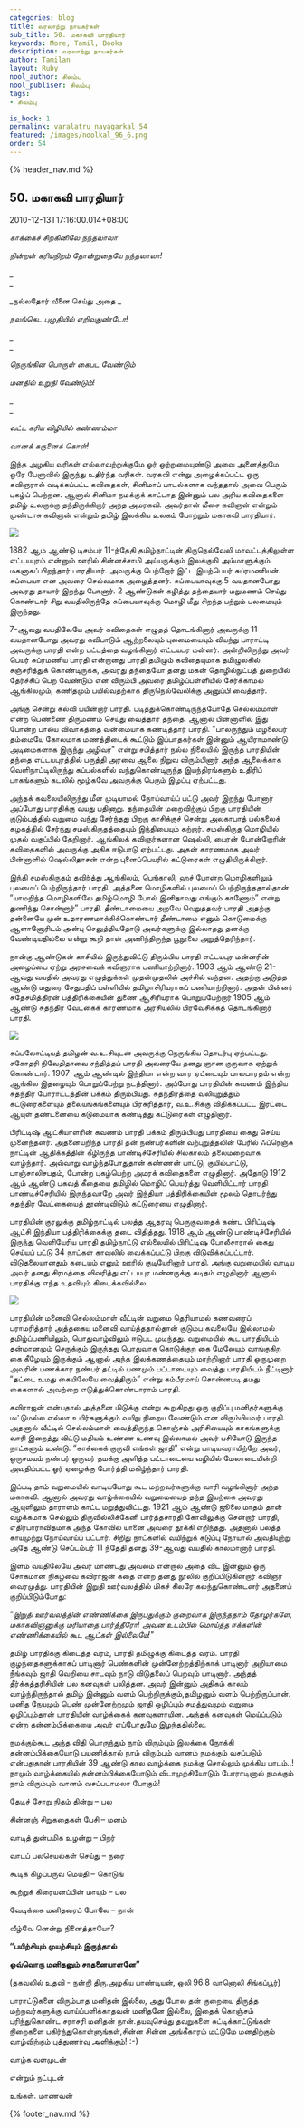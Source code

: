 ```yaml
---
categories: blog
title: வரலாற்று நாயகர்கள்
sub_title: 50. மகாகவி பாரதியார்
keywords: More, Tamil, Books
description: வரலாற்று நாயகர்கள்
author: Tamilan
layout: Ruby
nool_author: சிலம்பு
nool_publiser: சிலம்பு
tags:
- சிலம்பு

is_book: 1
permalink: varalatru_nayagarkal_54
featured: /images/noolkal_96_6.png
order: 54
---
```

{% header_nav.md %}

## 50. மகாகவி பாரதியார்

2010-12-13T17:16:00.014+08:00

_காக்கைச் சிறகினிலே நந்தலாலா_

_நின்றன் கரியநிறம் தோன்றுதையே நந்தலாலா!_

_  
_

_நல்லதோர் வீனை செய்து அதை _

_நலங்கெட புழுதியில் எறிவதுண்டோ!_

_  
_

_நெருங்கின பொருள் கைபட வேண்டும்_

_மனதில் உறுதி வேண்டும்!_

_  
_

_வட்ட கரிய விழியில் கண்ணம்மா_

_வானக் கருனைக் கொள்!_

இந்த அழகிய வரிகள் எல்லாவற்றுக்குமே ஓர் ஒற்றுமையுண்டு அவை அனைத்துமே ஒரே பேனாவில் இருந்து உதிர்ந்த வரிகள். வரகவி என்று அழைக்கப்பட்ட ஒரு கவிஞரால் வடிக்கப்பட்ட கவிதைகள், சினிமாப் பாடல்களாக வந்ததால் அவை பெரும் புகழ்ப் பெற்றன. ஆனால் சினிமா நமக்குக் காட்டாத இன்னும் பல அரிய கவிதைகளை தமிழ் உலகுக்கு தந்திருக்கிறார் அந்த அமரகவி. அவர்தான் மீசை கவிஞன் என்றும் முண்டாசு கவிஞன் என்றும் தமிழ் இலக்கிய உலகம் போற்றும் மகாகவி பாரதியார்.

![](http://1.bp.blogspot.com/_JPDD9o7XquM/TQXFH8dZu6I/AAAAAAAAAN0/3AC1eipxynY/s1600/bha.jpg)

1882 ஆம் ஆண்டு டிசம்பர் 11-ந்தேதி தமிழ்நாட்டின் திருநெல்வேலி மாவட்டத்திலுள்ள எட்டயபுரம் என்னும் ஊரில் சின்னச்சாமி அய்யருக்கும் இலக்குமி அம்மாளுக்கும் மகனாகப் பிறந்தார் பாரதியார். அவருக்கு பெற்றோர் இட்ட இயற்பெயர் சுப்ரமணியன். சுப்பையா என அவரை செல்லமாக அழைத்தனர். சுப்பையாவுக்கு 5 வயதானபோது அவரது தாயார் இறந்து போனார். 2 ஆண்டுகள் கழித்து தந்தையார் மறுமணம் செய்து கொண்டார் சிறு வயதிலிருந்தே சுப்பையாவுக்கு மொழி மீது சிறந்த பற்றும் புலமையும் இருந்தது.

7-ஆவது வயதிலேயே அவர் கவிதைகள் எழுதத் தொடங்கினார் அவருக்கு 11 வயதானபோது அவரது கவிபாடும் ஆற்றலையும் புலமையையும் வியந்து பாராட்டி அவருக்கு பாரதி என்ற பட்டத்தை வழங்கினார் எட்டயபுர மன்னர். அன்றிலிருந்து அவர் பெயர் சுப்ரமணிய பாரதி என்றானது பாரதி தமிழும் கவிதையுமாக தமிழுலகில் சஞ்சரித்துக் கொண்டிருக்க, அவரது தந்தையோ தனது மகன் தொழில்நுட்பத் துறையில் தேர்ச்சிப் பெற வேண்டும் என விரும்பி அவரை தமிழ்ப்பள்ளியில் சேர்க்காமல் ஆங்கிலமும், கணிதமும் பயில்வதற்காக திருநெல்வேலிக்கு அனுப்பி வைத்தார்.

அங்கு சென்று கல்வி பயின்றார் பாரதி. படித்துக்கொண்டிருந்தபோதே செல்லம்மாள் என்ற பெண்ணை திருமணம் செய்து வைத்தார் தந்தை. ஆனால் பின்னாளில் இது போன்ற பால்ய விவாகத்தை வன்மையாக கண்டித்தார் பாரதி. "பாலருந்தும் மழலையர் தம்மையே கோலமாக மணத்திடைக் கூட்டும் இப்பாதகர்கள் இன்னும் ஆயிராமாண்டு அடிமைகளாக இருந்து அழிவர்" என்று சபித்தார் நல்ல நிலையில் இருந்த பாரதியின் தந்தை எட்டயபுரத்தில் பருத்தி அரவை ஆலை நிறுவ விரும்பினார் அந்த ஆலைக்காக வெளிநாட்டிலிருந்து கப்பல்களில் வந்துகொண்டிருந்த இயந்திரங்களும் உதிரிப் பாகங்களும் கடலில் மூழ்கவே அவருக்கு பெரும் இழப்பு ஏற்பட்டது.

அந்தக் கவலையிலிருந்து மீள முடியாமல் நோய்வாய்ப் பட்டு அவர் இறந்து போனார் அப்போது பாரதிக்கு வயது பதினாறு. தந்தையின் மறைவிற்குப் பிறகு பாரதியின் குடும்பத்தில் வறுமை வந்து சேர்ந்தது பிறகு காசிக்குச் சென்று அலகாபாத் பல்கலைக் கழகத்தில் சேர்ந்து சமஸ்கிருதத்தையும் இந்தியையும் கற்றார். சமஸ்கிருத மொழியில் முதல் வகுப்பில் தேறினார். ஆங்கிலக் கவிஞர்களான ஷெல்லி, பைரன் போன்றோரின் கவிதைகளில் அவருக்கு அதிக ஈடுபாடு ஏற்பட்டது. அதன் காரணமாக அவர் பின்னாளில் ஷெல்லிதாசன் என்ற புனைப்பெயரில் கட்டுரைகள் எழுதியிருக்கிறார்.

இந்தி சமஸ்கிருதம் தவிர்த்து ஆங்கிலம், பெங்காலி, ஹச் போன்ற மொழிகளிலும் புலமைப் பெற்றிருந்தார் பாரதி. அத்தனை மொழிகளில் புலமைப் பெற்றிருந்ததால்தான் “யாமறிந்த மொழிகளிலே தமிழ்மொழி போல் இனிதாவது எங்கும் காணோம்” என்று துணிந்து சொன்னார்” பாரதி. தீண்டாமையை அறவே வெறுத்தவர் பாரதி அதற்கு தன்னையே முன் உதாரணமாக்கிக்கொண்டார் தீண்டாமை எனும் கொடுமைக்கு ஆளானோரிடம் அன்பு செலுத்தியதோடு அவர்களுக்கு இல்லாதது தனக்கு வேண்டியதில்லை என்று கூறி தான் அணிந்திருந்த பூநூலை அறுத்தெரிந்தார்.

நான்கு ஆண்டுகள் காசியில் இருந்துவிட்டு திரும்பிய பாரதி எட்டயபுர மன்னரின் அழைப்பை ஏற்று அரசவைக் கவிஞராக பணியாற்றினார். 1903 ஆம் ஆண்டு 21-ஆவது வயதில் அவரது எழுத்துக்கள் முதன்முதலில் அச்சில் வந்தன. அதற்கு அடுத்த ஆண்டு மதுரை சேதுபதிப் பள்ளியில் தமிழாசிரியராகப் பணியாற்றினார். அதன் பின்னர் சுதேசமித்திரன் பத்திரிக்கையின் துணை ஆசிரியராக பொறுப்பேற்றார் 1905 ஆம் ஆண்டு சுதந்திர வேட்கைக் காரணமாக அரசியலில் பிரவேசிக்கத் தொடங்கினார் பாரதி.

![](http://3.bp.blogspot.com/_JPDD9o7XquM/TQXEwY9-Y3I/AAAAAAAAANw/VsCU06UPRqM/s320/CDNF147534.jpg)

கப்பலோட்டியத் தமிழன் வ.உ.சியுடன் அவருக்கு நெருங்கிய தொடர்பு ஏற்பட்டது. சகோதரி நிவேதிதாவை சந்தித்தப் பாரதி அவரையே தனது ஞான குருவாக ஏற்றுக் கொண்டார். 1907-ஆம் ஆண்டில் இந்தியா என்ற வார ஏட்டையும் பாலபாரதம் என்ற ஆங்கில இதழையும் பொறுப்பேற்று நடத்தினார். அப்போது பாரதியின் கவணம் இந்திய சுதந்திர போராட்டத்தின் பக்கம் திரும்பியது. சுதந்திரத்தை வலியுறுத்தும் கட்டுரைகளையும் தலையங்கங்களையும் பிரசுரித்தார், வ.உ.சிக்கு விதிக்கப்பட்ட இரட்டை ஆயுள் தண்டனையை கடுமையாக கண்டித்து கட்டுரைகள் எழுதினார்.

பிரிட்டிஷ் ஆட்சியாளரின் கவணம் பாரதி பக்கம் திரும்பியது பாரதியை கைது செய்ய முனைந்தனர். அதனையறிந்த பாரதி தன் நண்பர்களின் வற்புறுத்தலின் பேரில் ஃப்ரெஞ்சு நாட்டின் ஆதிக்கத்தின் கீழிருந்த பாண்டிச்சேரியில் சிலகாலம் தலைமறைவாக வாழ்ந்தார். அவ்வாறு வாழ்ந்தபோதுதான் கண்ணன் பாட்டு, குயில்பாட்டு, பாஞ்சாலிசபதம், போன்ற புகழ்பெற்ற அமரக் கவிதைகளை எழுதினார். அதோடு 1912 ஆம் ஆண்டு பகவத் கீதையை தமிழில் மொழிப் பெயர்த்து வெளியிட்டார் பாரதி பாண்டிச்சேரியில் இருந்தவாறே அவர் இந்தியா பத்திரிக்கையின் மூலம் தொடர்ந்து சுதந்திர வேட்கையைத் தூண்டிவிடும் கட்டுரையை எழுதினார்.

பாரதியின் குரலுக்கு தமிழ்நாட்டில் பலத்த ஆதரவு பெருகுவதைக் கண்ட பிரிட்டிஷ் ஆட்சி இந்தியா பத்திரிக்கைக்கு தடை விதித்தது. 1918 ஆம் ஆண்டு பாண்டிச்சேரியில் இருந்து வெளியேரிய பாரதி தமிழ்நாட்டு எல்லையில் பிரிட்டிஷ் போலீசாரால் கைது செய்யப் பட்டு 34 நாட்கள் காவலில் வைக்கப்பட்டு பிறகு விடுவிக்கப்பட்டார். விடுதலையானதும் கடையம் எனும் ஊரில் குடியேரினார் பாரதி. அங்கு வறுமையில் வாடிய அவர் தனது சிரமத்தை விவரித்து எட்டயபுர மன்னருக்கு கடிதம் எழுதினார் ஆனால் பாரதிக்கு எந்த உதவியும் கிடைக்கவில்லை.

![](http://3.bp.blogspot.com/_JPDD9o7XquM/TQXFSoDyxgI/AAAAAAAAAN4/SVJQ0_8TDbM/s320/bharathiar4.jpg)

பாரதியின் மனைவி செல்லம்மாள் வீட்டின் வறுமை தெரியாமல் கணவரைப் பராமரித்தார் அத்தகைய மனைவி வாய்த்ததால்தான் குடும்ப கவலையே இல்லாமல் தமிழ்ப்பணியிலும், பொதுவாழ்விலும் ஈடுபட முடிந்தது. வறுமையில் கூட பாரதியிடம் தன்மானமும் செருக்கும் இருந்தது பொதுவாக கொடுக்குற கை மேலேயும் வாங்குகிற கை கீழேயும் இருக்கும் ஆனால் அந்த இலக்கணத்தையும் மாற்றினார் பாரதி ஒருமுறை அவரின் பணக்கார நண்பர் தட்டில் பணமும் பட்டாடையும் வைத்து பாரதியிடம் நீட்டினார் “தட்டை உமது கையிலேயே வைத்திரும்” என்று கம்பீரமாய் சொன்னபடி தமது கைகளால் அவற்றை எடுத்துக்கொண்டாராம் பாரதி.

கவிராஜன் என்பதால் அத்தனை மிடுக்கு என்று கூறுகிறது ஒரு குறிப்பு மனிதர்களுக்கு மட்டுமல்ல எல்லா உயிர்களுக்கும் வயிறு நிறைய வேண்டும் என விரும்பியவர் பாரதி. அதனால் வீட்டில் செல்லம்மாள் வைத்திருந்த கொஞ்சம் அரிசியையும் காகங்களுக்கு வாரி இறைத்து விட்டு மதியம் உண்ண உணவு இல்லாமல் அவர் பசியோடு இருந்த நாட்களும் உண்டு. “காக்கைக் குருவி எங்கள் ஜாதி” என்று பாடியவராயிற்றே அவர், ஒருசமயம் நண்பர் ஒருவர் தமக்கு அளித்த பட்டாடையை வழியில் மேலாடையின்றி அவதிப்பட்ட ஓர் ஏழைக்கு போர்த்தி மகிழ்ந்தார் பாரதி.

இப்படி தாம் வறுமையில் வாடியபோது கூட மற்றவர்களுக்கு வாரி வழங்கினார் அந்த மகாகவி. ஆனால் அவரது வாழ்க்கையில் வறுமையைத் தந்த இயற்கை அவரது ஆயுளிலும் தாராளம் காட்ட மறுத்துவிட்டது. 1921 ஆம் ஆண்டு ஜூலை மாதம் தான் வழக்கமாக செல்லும் திருவில்லிக்கேனி பார்த்தசாரதி கோவிலுக்கு சென்றார் பாரதி, எதிர்பாராவிதமாக அந்த கோவில் யானை அவரை தூக்கி எறிந்தது. அதனால் பலத்த காயமுற்று நோய்வாய்ப் பட்டார். சிறிது நாட்களில் வயிற்றுக் கடுப்பு நோயால் அவதியுற்று அதே ஆண்டு செப்டம்பர் 11 ந்தேதி தனது 39-ஆவது வயதில் காலமானார் பாரதி.

இளம் வயதிலேயே அவர் மாண்டது அவலம் என்றால் அதை விட இன்னும் ஒரு சோகமான நிகழ்வை கவிராஜன் கதை என்ற தனது நூலில் குறிப்பிடுகின்றார் கவிஞர் வைரமுத்து. பாரதியின் இறுதி ஊர்வலத்தில் மிகச் சிலரே கலந்துகொண்டனர் அதனைப் குறிப்பிடும்போது:

_"இறுதி ஊர்வலத்தின் எண்ணிக்கை இருபதுக்கும் குறைவாக இருந்ததாம் தோழர்களே, மகாகவிஞனுக்கு மரியாதை பார்த்தீரோ! அவன உடம்பில் மொய்த்த ஈக்களின் எண்ணிக்கையில் கூட ஆட்கள் இல்லையே!"_

தமிழ் பாரதிக்கு கிடைத்த வரம், பாரதி தமிழுக்கு கிடைத்த வரம். பாரதி குழந்தைகளுக்காகப் பாடினார் பெண்களின் முன்னேற்றத்திற்காக் பாடினார் அறியாமை நீங்கவும் ஜாதி வெறியை சாடவும் நாடு விடுதலைப் பெறவும் பாடினார். அந்தத் தீர்க்கத்தரிசியின் பல கனவுகள் பலித்தன. அவர் இன்னும் அதிகம் காலம் வாழ்ந்திருந்தால் தமிழ் இன்னும் வளம் பெற்றிருக்கும்,தமிழனும் வளம் பெற்றிருப்பான். மனித நேயமும் பெண் முன்னேற்றமும் ஜாதி ஒழிப்பும் சமத்துவமும் வறுமை ஒழிப்பும்தான் பாரதியின் வாழ்க்கைக் கனவுகளாயின. அந்தக் கனவுகள் மெய்ப்படும் என்ற தன்னம்பிக்கையை அவர் எப்போதுமே இழந்ததில்லை.

நமக்கும்கூட அந்த விதி பொருந்தும் நாம் விரும்பும் இலக்கை நோக்கி தன்னம்பிக்கையோடு பயணித்தால் நாம் விரும்பும் வானம் நமக்கும் வசப்படும் என்பதுதான் பாரதியின் 39 ஆண்டு கால வாழ்க்கை நமக்கு சொல்லும் முக்கிய பாடம்..! நாமும் வாழ்க்கையில் தன்னம்பிக்கையோடும் விடாமுற்சியோடும் போராடினால் நமக்கும் நாம் விரும்பும் வானம் வசப்படாமலா போகும்!

தேடிச் சோறு நிதம் தின்று – பல

சின்னஞ் சிறுகதைகள் பேசி – மனம்

வாடித் துன்பமிக உழன்று – பிறர்

வாடப் பலசெயல்கள் செய்து – நரை

கூடிக் கிழப்பருவ மெய்தி – கொடுங்

கூற்றுக் கிரையனப்பின் மாயும் – பல

வேடிக்கை மனிதரைப் போலே – நான்

வீழ்வே னென்று நினைத்தாயோ?

**“பயிற்சியும் முயற்சியும் இருந்தால்**

**ஒவ்வொரு மனிதனும் சாதனையாளனே”**

(தகவலில் உதவி - நன்றி திரு.அழகிய பாண்டியன், ஒலி 96.8 வானொலி சிங்கப்பூர்)

பாராட்டுகளை விரும்பாத மனிதன் இல்லை, அது போல தன் குறையை திருத்த மற்றவர்களுக்கு வாய்ப்பளிக்காதவன் மனிதனே இல்லை, இதைக் கொஞ்சம் புரிந்துகொண்ட சராசரி மனிதன் நான்.தயவுசெய்து தவறுகளை சுட்டிக்காட்டுங்கள் நிறைகளை பகிர்ந்துகொள்ளுங்கள்,சின்ன சின்ன அங்கீகாரம் மட்டுமே மனதிற்கும் வாழ்விற்கும் புத்துணர்வு அளிக்கும்! :-)

வாழ்க வளமுடன்

என்றும் நட்புடன்

உங்கள். மாணவன்

{% footer_nav.md %}